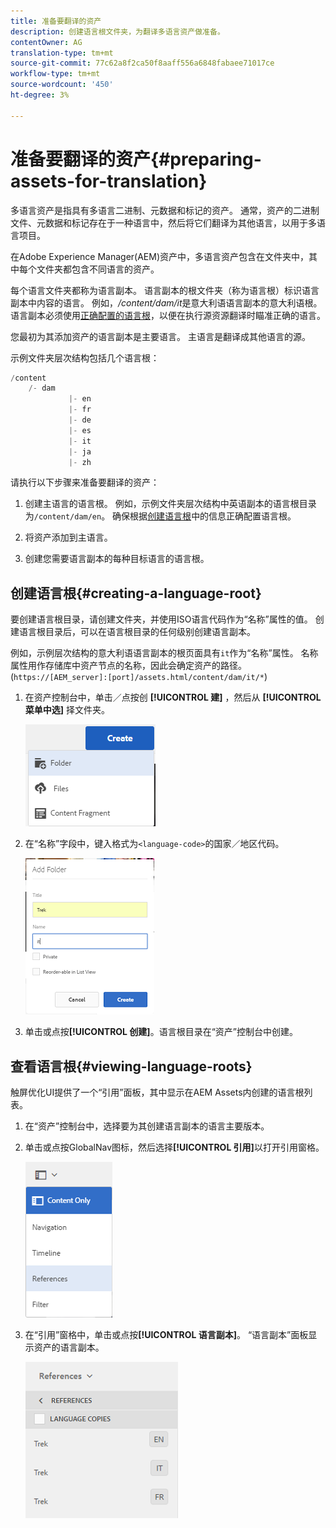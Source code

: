 ```yaml
---
title: 准备要翻译的资产
description: 创建语言根文件夹，为翻译多语言资产做准备。
contentOwner: AG
translation-type: tm+mt
source-git-commit: 77c62a8f2ca50f8aaff556a6848fabaee71017ce
workflow-type: tm+mt
source-wordcount: '450'
ht-degree: 3%

---
```



# 准备要翻译的资产{#preparing-assets-for-translation}

多语言资产是指具有多语言二进制、元数据和标记的资产。 通常，资产的二进制文件、元数据和标记存在于一种语言中，然后将它们翻译为其他语言，以用于多语言项目。

在Adobe Experience Manager(AEM)资产中，多语言资产包含在文件夹中，其中每个文件夹都包含不同语言的资产。

每个语言文件夹都称为语言副本。 语言副本的根文件夹（称为语言根）标识语言副本中内容的语言。 例如，*/content/dam/it*&#x200B;是意大利语语言副本的意大利语根。 语言副本必须使用[正确配置的语言根](preparing-assets-for-translation.md#creating-a-language-root)，以便在执行源资源翻译时瞄准正确的语言。

您最初为其添加资产的语言副本是主要语言。 主语言是翻译成其他语言的源。

示例文件夹层次结构包括几个语言根：

```java
/content
    /- dam
             |- en
             |- fr
             |- de
             |- es
             |- it
             |- ja
             |- zh
```

请执行以下步骤来准备要翻译的资产：

1. 创建主语言的语言根。 例如，示例文件夹层次结构中英语副本的语言根目录为`/content/dam/en`。 确保根据[创建语言根](preparing-assets-for-translation.md#creating-a-language-root)中的信息正确配置语言根。

1. 将资产添加到主语言。
1. 创建您需要语言副本的每种目标语言的语言根。

## 创建语言根{#creating-a-language-root}

要创建语言根目录，请创建文件夹，并使用ISO语言代码作为“名称”属性的值。 创建语言根目录后，可以在语言根目录的任何级别创建语言副本。

例如，示例层次结构的意大利语语言副本的根页面具有`it`作为“名称”属性。 名称属性用作存储库中资产节点的名称，因此会确定资产的路径。(`https://[AEM_server]:[port]/assets.html/content/dam/it/*`)

1. 在资产控制台中，单击／点按创 **[!UICONTROL 建]** ，然后从 **[!UICONTROL 菜单中选]** 择文件夹。

   ![chlimage_1-120](assets/chlimage_1-120.png)

1. 在“名称”字段中，键入格式为`<language-code>`的国家／地区代码。

   ![chlimage_1-121](assets/chlimage_1-121.png)

1. 单击或点按&#x200B;**[!UICONTROL 创建]**。语言根目录在“资产”控制台中创建。

## 查看语言根{#viewing-language-roots}

触屏优化UI提供了一个“引用”面板，其中显示在AEM Assets内创建的语言根列表。

1. 在“资产”控制台中，选择要为其创建语言副本的语言主要版本。
1. 单击或点按GlobalNav图标，然后选择&#x200B;**[!UICONTROL 引用]**&#x200B;以打开引用窗格。

   ![chlimage_1-122](assets/chlimage_1-122.png)

1. 在“引用”窗格中，单击或点按&#x200B;**[!UICONTROL 语言副本]**。 “语言副本”面板显示资产的语言副本。

   ![chlimage_1-123](assets/chlimage_1-123.png)

